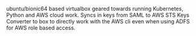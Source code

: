 ubuntu/bionic64 based virtualbox geared towards running Kubernetes, Python and AWS cloud work.
Syncs in keys from SAML to AWS STS Keys Converter to box to directly work with the AWS cli even when using ADFS for AWS role based access.
